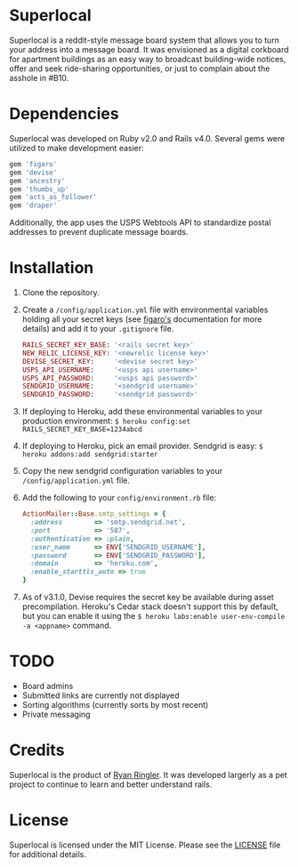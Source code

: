 Superlocal
==========

Superlocal is a reddit-style message board system that allows you to turn your address into a message board.  It was envisioned as a digital corkboard for apartment buildings as an easy way to broadcast building-wide notices, offer and seek ride-sharing opportunities, or just to complain about the asshole in #B10.


Dependencies
============
Superlocal was developed on Ruby v2.0 and Rails v4.0.  Several gems were utilized to make development easier:

```ruby
gem 'figaro'
gem 'devise'
gem 'ancestry'
gem 'thumbs_up'
gem 'acts_as_follower'
gem 'draper'
```

Additionally, the app uses the USPS Webtools API to standardize postal addresses to prevent duplicate message boards.


Installation
============

1. Clone the repository.
2. Create a `/config/application.yml` file with environmental variables holding all your secret keys (see [figaro's](https://github.com/laserlemon/figaro) documentation for more details) and add it to your `.gitignore` file.

   ```ruby
   RAILS_SECRET_KEY_BASE: '<rails secret key>'
   NEW_RELIC_LICENSE_KEY: '<newrelic license key>'
   DEVISE_SECRET_KEY:     '<devise secret key>'
   USPS_API_USERNAME:     '<usps api username>'
   USPS_API_PASSWORD:     '<usps api password>'
   SENDGRID_USERNAME:     '<sendgrid username>'
   SENDGRID_PASSWORD:     '<sendgrid password>'
   ```
3. If deploying to Heroku, add these environmental variables to your production environment: `$ heroku config:set RAILS_SECRET_KEY_BASE=1234abcd`
4. If deploying to Heroku, pick an email provider.  Sendgrid is easy: `$ heroku addons:add sendgrid:starter`
5.  Copy the new sendgrid configuration variables to your `/config/application.yml` file.
6. Add the following to your `config/environment.rb` file:

    ```ruby
    ActionMailer::Base.smtp_settings = {
      :address        => 'smtp.sendgrid.net',
      :port           => '587',
      :authentication => :plain,
      :user_name      => ENV['SENDGRID_USERNAME'],
      :password       => ENV['SENDGRID_PASSWORD'],
      :domain         => 'heroku.com',
      :enable_starttls_auto => true
    }
    ```
7. As of v3.1.0, Devise requires the secret key be available during asset precompilation.  Heroku's Cedar stack doesn't support this by default, but you can enable it using the `$ heroku labs:enable user-env-compile -a <appname>` command.


TODO
====

* Board admins
* Submitted links are currently not displayed
* Sorting algorithms (currently sorts by most recent)
* Private messaging


Credits
=======

Superlocal is the product of [Ryan Ringler](http://github.com/rringler).  It was developed largerly as a pet project to continue to learn and better understand rails.


License
=======

Superlocal is licensed under the MIT License.  Please see the [LICENSE](http://github.com/rringler/superlocal/LICENSE) file for additional details.